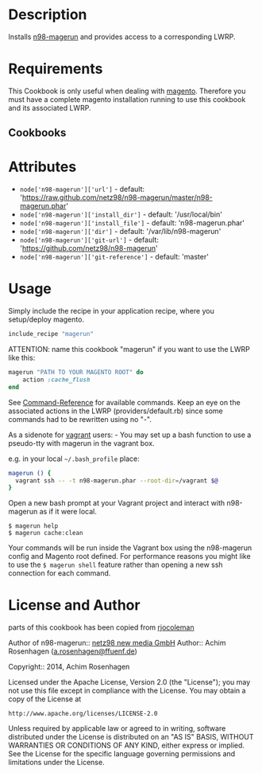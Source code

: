 Description
===========

Installs [n98-magerun](https://github.com/netz98/n98-magerun) and provides access to a corresponding LWRP.

Requirements
============

This Cookbook is only useful when dealing with [magento](http://www.magentocommerce.com/). Therefore you must have a complete magento installation running to use this cookbook and its associated LWRP.

Cookbooks
---------

Attributes
==========

* `node['n98-magerun']['url']` - default: 'https://raw.github.com/netz98/n98-magerun/master/n98-magerun.phar'
* `node['n98-magerun']['install_dir']` - default: '/usr/local/bin'
* `node['n98-magerun']['install_file']` - default: 'n98-magerun.phar'
* `node['n98-magerun']['dir']` - default: '/var/lib/n98-magerun'
* `node['n98-magerun']['git-url']` - default: 'https://github.com/netz98/n98-magerun'
* `node['n98-magerun']['git-reference']` - default: 'master'

Usage
=====

Simply include the recipe in your application recipe, where you setup/deploy magento.
```ruby
include_recipe "magerun"
```

ATTENTION: name this cookbook "magerun" if you want to use the LWRP like this:
```ruby
magerun "PATH TO YOUR MAGENTO ROOT" do
	action :cache_flush
end
```

See [Command-Reference](https://github.com/netz98/n98-magerun/wiki/Command-Reference) for available commands.
Keep an eye on the associated actions in the LWRP (providers/default.rb) since some commands had to be rewritten using no "-".

As a sidenote for [vagrant](http://www.vagrantup.com) users: - You may set up a bash function to use a pseudo-tty with magerun in the vagrant box.

e.g. in your local `~/.bash_profile` place:
```bash
magerun () {
  vagrant ssh -- -t n98-magerun.phar --root-dir=/vagrant $@
}
```

Open a new bash prompt at your Vagrant project and interact with n98-magerun as if it were local.
```
$ magerun help
$ magerun cache:clean
```

Your commands will be run inside the Vagrant box using the n98-magerun config and Magento root defined.
For performance reasons you might like to use the `$ magerun shell` feature rather than opening a new ssh connection for each command.

License and Author
==================
parts of this cookbook has been copied from [rjocoleman](https://github.com/rjocoleman/magerun-chef)

Author of n98-magerun:: [netz98 new media GmbH](http://www.netz98.de)
Author:: Achim Rosenhagen (<a.rosenhagen@ffuenf.de>)

Copyright:: 2014, Achim Rosenhagen

Licensed under the Apache License, Version 2.0 (the "License");
you may not use this file except in compliance with the License.
You may obtain a copy of the License at

    http://www.apache.org/licenses/LICENSE-2.0

Unless required by applicable law or agreed to in writing, software
distributed under the License is distributed on an "AS IS" BASIS,
WITHOUT WARRANTIES OR CONDITIONS OF ANY KIND, either express or implied.
See the License for the specific language governing permissions and
limitations under the License.